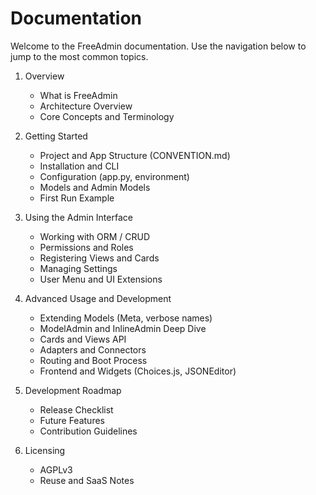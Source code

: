 # Documentation

Welcome to the FreeAdmin documentation. Use the navigation below to jump to the most common topics.

1. Overview
   - What is FreeAdmin
   - Architecture Overview
   - Core Concepts and Terminology

2. Getting Started
   - Project and App Structure (CONVENTION.md)
   - Installation and CLI
   - Configuration (app.py, environment)
   - Models and Admin Models
   - First Run Example

3. Using the Admin Interface
   - Working with ORM / CRUD
   - Permissions and Roles
   - Registering Views and Cards
   - Managing Settings
   - User Menu and UI Extensions

4. Advanced Usage and Development
   - Extending Models (Meta, verbose names)
   - ModelAdmin and InlineAdmin Deep Dive
   - Cards and Views API
   - Adapters and Connectors
   - Routing and Boot Process
   - Frontend and Widgets (Choices.js, JSONEditor)

5. Development Roadmap
   - Release Checklist
   - Future Features
   - Contribution Guidelines

6. Licensing
   - AGPLv3
   - Reuse and SaaS Notes

